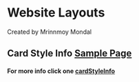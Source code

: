 # Website Layouts
Created by Mrinnmoy Mondal 


## Card Style Info [Sample Page](https://mims002.github.io/websiteLayouts/cardStyleInfo/)
#### For more info click one [cardStyleInfo](https://github.com/mims002/websiteLayouts/tree/master/cardStyleInfo)


